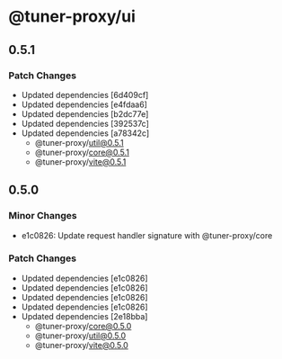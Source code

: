 # @tuner-proxy/ui

## 0.5.1

### Patch Changes

- Updated dependencies [6d409cf]
- Updated dependencies [e4fdaa6]
- Updated dependencies [b2dc77e]
- Updated dependencies [392537c]
- Updated dependencies [a78342c]
  - @tuner-proxy/util@0.5.1
  - @tuner-proxy/core@0.5.1
  - @tuner-proxy/vite@0.5.1

## 0.5.0

### Minor Changes

- e1c0826: Update request handler signature with @tuner-proxy/core

### Patch Changes

- Updated dependencies [e1c0826]
- Updated dependencies [e1c0826]
- Updated dependencies [e1c0826]
- Updated dependencies [e1c0826]
- Updated dependencies [2e18bba]
  - @tuner-proxy/core@0.5.0
  - @tuner-proxy/util@0.5.0
  - @tuner-proxy/vite@0.5.0
